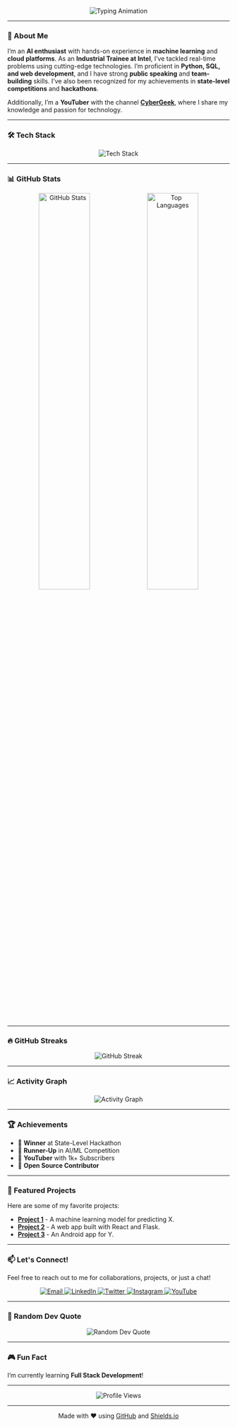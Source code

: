 <p align="center">
  <img src="https://readme-typing-svg.demolab.com?font=Fira+Code&weight=600&size=30&duration=4000&pause=1000&color=00FF00&center=true&vCenter=true&width=600&height=80&lines=Hey+👋%2C+I'm+Farhan+Khan;AI+%7C+Full Stack+%7C+Data;Let's+build+something+awesome!" alt="Typing Animation" />
</p>

---

### 🚀 About Me  
I’m an **AI enthusiast** with hands-on experience in **machine learning** and **cloud platforms**. As an **Industrial Trainee at Intel**, I’ve tackled real-time problems using cutting-edge technologies. I’m proficient in **Python, SQL, and web development**, and I have strong **public speaking** and **team-building** skills. I’ve also been recognized for my achievements in **state-level competitions** and **hackathons**.  

Additionally, I’m a **YouTuber** with the channel **[CyberGeek](https://www.youtube.com/user/@cybergeek4865)**, where I share my knowledge and passion for technology.  

---

### 🛠️ Tech Stack  
<div align="center">
  <img src="https://skillicons.dev/icons?i=python,js,react,nodejs,html,css,tailwind,bootstrap,flask,express,mongodb,mysql,postgres,aws,gcp,docker,kubernetes,git,github,linux,vscode,tensorflow,keras,opencv,android,firebase,wordpress&perline=9" alt="Tech Stack" />
</div>

---

### 📊 GitHub Stats  
<div align="center">
  <img src="https://github-readme-stats.vercel.app/api?username=Farhankhankundur&show_icons=true&count_private=true&hide_border=true&theme=radical" alt="GitHub Stats" width="48%" />
  <img src="https://github-readme-stats.vercel.app/api/top-langs/?username=Farhankhankundur&hide_border=true&layout=compact&theme=radical" alt="Top Languages" width="48%" />
</div>

---

### 🔥 GitHub Streaks  
<div align="center">
  <img src="https://streak-stats.demolab.com/?user=Farhankhankundur&theme=radical" alt="GitHub Streak" />
</div>

---

### 📈 Activity Graph  
<div align="center">
  <img src="https://github-readme-activity-graph.vercel.app/graph?username=Farhankhankundur&theme=react-dark&bg_color=1a1a1a&hide_border=true&area=true" alt="Activity Graph" />
</div>

---

### 🏆 Achievements  
- 🥇 **Winner** at State-Level Hackathon  
- 🥈 **Runner-Up** in AI/ML Competition  
- 🎥 **YouTuber** with 1k+ Subscribers  
- 🌟 **Open Source Contributor**  

---

### 📌 Featured Projects  
Here are some of my favorite projects:  

- **[Project 1](https://github.com/Farhankhankundur/project1)** - A machine learning model for predicting X.  
- **[Project 2](https://github.com/Farhankhankundur/project2)** - A web app built with React and Flask.  
- **[Project 3](https://github.com/Farhankhankundur/project3)** - An Android app for Y.  

---

### 📫 Let's Connect!  
Feel free to reach out to me for collaborations, projects, or just a chat!  

<div align="center">
  <a href="mailto:your-email@example.com">
    <img src="https://img.shields.io/badge/Email-D14836?style=for-the-badge&logo=gmail&logoColor=white" alt="Email" />
  </a>
  <a href="https://linkedin.com/in/farhankhankundur">
    <img src="https://img.shields.io/badge/LinkedIn-0077B5?style=for-the-badge&logo=linkedin&logoColor=white" alt="LinkedIn" />
  </a>
  <a href="https://twitter.com/FarhanKhank18">
    <img src="https://img.shields.io/badge/Twitter-1DA1F2?style=for-the-badge&logo=twitter&logoColor=white" alt="Twitter" />
  </a>
  <a href="https://instagram.com/farhan__khan__51">
    <img src="https://img.shields.io/badge/Instagram-E4405F?style=for-the-badge&logo=instagram&logoColor=white" alt="Instagram" />
  </a>
  <a href="https://www.youtube.com/user/@cybergeek4865">
    <img src="https://img.shields.io/badge/YouTube-FF0000?style=for-the-badge&logo=youtube&logoColor=white" alt="YouTube" />
  </a>
</div>

---


### 🎨 Random Dev Quote  
<div align="center">
  <img src="https://quotes-github-readme.vercel.app/api?type=horizontal&theme=radical" alt="Random Dev Quote" />
</div>

---

### 🎮 Fun Fact  
I’m currently learning **Full Stack Development**!  

---

<div align="center">
  <img src="https://komarev.com/ghpvc/?username=Farhankhankundur&style=flat-square&color=blue" alt="Profile Views" />
</div>

---

<div align="center">
  Made with ❤️ using <a href="https://github.com/Farhankhankundur">GitHub</a> and <a href="https://shields.io/">Shields.io</a>
</div>
